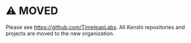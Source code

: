 # ⚠️ MOVED

Please see https://github.com/TimeleapLabs. All Kenshi repositories and projects are moved to the new organization.
